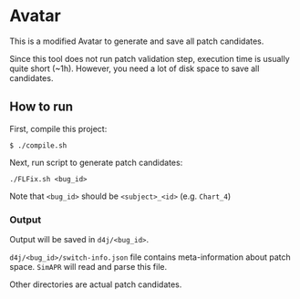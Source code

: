 # Avatar
This is a modified Avatar to generate and save all patch candidates.

Since this tool does not run patch validation step, execution time is usually quite short (~1h).
However, you need a lot of disk space to save all candidates.

## How to run  
First, compile this project:
```
$ ./compile.sh
```
  
Next, run script to generate patch candidates:
```
./FLFix.sh <bug_id>
```
Note that `<bug_id>` should be `<subject>_<id>` (e.g. `Chart_4`)

### Output
Output will be saved in `d4j/<bug_id>`.

`d4j/<bug_id>/switch-info.json` file contains meta-information about patch space. `SimAPR` will read and parse this file.

Other directories are actual patch candidates.